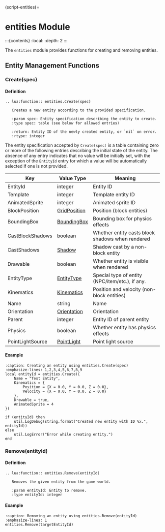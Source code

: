 (script-entities)=
# entities Module

:::{contents}
:local:
:depth: 2
:::

The `entities` module provides functions for creating and removing entities.

## Entity Management Functions

### Create(spec)

#### Definition

```{eval-rst}
.. lua:function:: entities.Create(spec)

   Creates a new entity according to the provided specification.
   
   :param spec: Entity specification describing the entity to create.
   :type spec: table (see below for allowed entries)

   :return: Entity ID of the newly created entity, or `nil` on error.
   :rtype: integer
```

The entity specification accepted by `Create(spec)` is a table containing
zero or more of the following entries describing the initial state of the entity.
The absence of any entry indicates that no value will be initially set, with the
exception of the `EntityId` entry for which a value will be automatically selected
if one is not provided.

| Key              | Value Type                                   | Meaning                                          |
|------------------|----------------------------------------------|--------------------------------------------------|
| EntityId         | integer                                      | Entity ID                                        |
| Template         | integer                                      | Template entity ID                               |
| AnimatedSprite   | integer                                      | Animated sprite ID                               |
| BlockPosition    | [GridPosition](#script-types-gridposition)   | Position (block entities)                        |
| BoundingBox      | [BoundingBox](#script-types-boundingbox)     | Bounding box for physics effects                 |
| CastBlockShadows | boolean                                      | Whether entity casts block shadows when rendered |
| CastShadows      | [Shadow](#script-types-shadow)               | Shadow cast by a non-block entity                |
| Drawable         | boolean                                      | Whether entity is visible when rendered          |
| EntityType       | [EntityType](#script-constants-entitytype)   | Special type of entity (NPC/item/etc.), if any.  |
| Kinematics       | [Kinematics](#script-types-kinematics)       | Position and velocity (non-block entities)       |
| Name             | string                                       | Name                                             |
| Orientation      | [Orientation](#script-constants-orientation) | Orientation                                      |
| Parent           | integer                                      | Entity ID of parent entity                       |
| Physics          | boolean                                      | Whether entity has physics effects               |
| PointLightSource | [PointLight](#script-types-pointlight)       | Point light source                               |

#### Example

```{code-block} lua
:caption: Creating an entity using entities.Create(spec)
:emphasize-lines: 1,2,3,4,5,6,7,8,9
local entityId = entities.Create({
    Name = "Test Entity",
    Kinematics = {
        Position = {X = 0.0, Y = 0.0, Z = 0.0},
        Velocity = {X = 0.0, Y = 0.0, Z = 0.0}
    },
    Drawable = true,
    AnimatedSprite = 4
})

if (entityId) then
    util.LogDebug(string.format("Created new entity with ID %x.", entityId))
else
    util.LogError("Error while creating entity.")
end
```

### Remove(entityId)

#### Definition

```{eval-rst}
.. lua:function:: entities.Remove(entityId)

   Removes the given entity from the game world.
   
   :param entityId: Entity to remove.
   :type entityId: integer
```   

#### Example

```{code-block} lua
:caption: Removing an entity using entities.Remove(entityId)
:emphasize-lines: 1
entities.Remove(targetEntityId)
```
